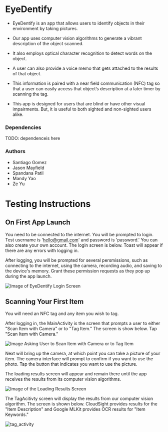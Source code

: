 # EyeDentify
- EyeDentify is an app that allows users to identify objects in their environment by taking pictures. 

- Our app uses computer vision algorithms to generate a vibrant description of the object scanned. 

- It also employs optical character recognition to detect words on the object. 

- A user can also provide a voice memo that gets attached to the results of that object. 

- This information is paired with a near field communication (NFC) tag so that a user can easily access that object’s description at a later timer by scanning the tag. 

- This app is designed for users that are blind or have other visual impairments. But, it is useful to both sighted and non-sighted users alike.


### Dependencies

TODO: dependenceis here

### Authors
- Santiago Gomez
- Jason Mayfield
- Spandana Patil
- Mandy Yao
- Ze Yu

# Testing Instructions
## On First App Launch

You need to be connected to the internet.
You will be prompted to login. Test username is 'hello@gmail.com' and password is 'password.' You can also create your own account. The login screen is below. Toast will appear if there are any errors with logging in.


After logging, you will be prompted for several persmissions, such as connecting to the internet, using the camera, recording audio, and saving to the device's memory. Grant these permission requests as they pop up during the app launch.


![Image of EyeDentify Login Screen](https://user-images.githubusercontent.com/30096097/166729639-fc56aefd-f992-4d40-8f7b-870dd25161fe.jpg)


## Scanning Your First Item

You will need an NFC tag and any item you wish to tag.


After logging in, the MainActivity is the screen that prompts a user to either "Scan Item with Camera" or to "Tag Item." The screen is show below. Tap "Scan Item with Camera."

![Image Asking User to Scan Item with Camera or to Tag Item](https://user-images.githubusercontent.com/30096097/166740093-512b6e42-268e-466f-ae52-5ce52f73be9f.jpg)


Next will bring up the camera, at which point you can take a picture of your item. The camera interface will prompt to confirm if you want to use the photo. Tap the button that indicates you want to use the picture.


The loading results screen will appear and remain there until the app receives the results from its computer vision algorithms. 

![Image of the Loading Results Screen](https://user-images.githubusercontent.com/30096097/166741597-da1743a0-994b-4fbc-94aa-328785e387b2.jpg)


The TagAcitivty screen will display the results from our computer vision algorithm. The screen is shown below. CloudSight provides results for the "Item Description" and Google MLKit provides OCR results for "Item Keywords."


![tag_activity](https://user-images.githubusercontent.com/30096097/166743890-18c77d8d-b45c-4d41-bb95-1dfb52ba04dc.jpg)


